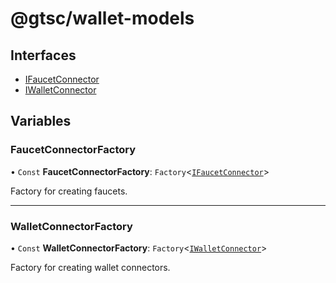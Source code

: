 # @gtsc/wallet-models

## Interfaces

- [IFaucetConnector](interfaces/IFaucetConnector.md)
- [IWalletConnector](interfaces/IWalletConnector.md)

## Variables

### FaucetConnectorFactory

• `Const` **FaucetConnectorFactory**: `Factory`\<[`IFaucetConnector`](interfaces/IFaucetConnector.md)\>

Factory for creating faucets.

___

### WalletConnectorFactory

• `Const` **WalletConnectorFactory**: `Factory`\<[`IWalletConnector`](interfaces/IWalletConnector.md)\>

Factory for creating wallet connectors.
